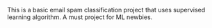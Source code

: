 This is a basic email spam classification project that uses supervised learning algorithm.
A must project for ML newbies. 